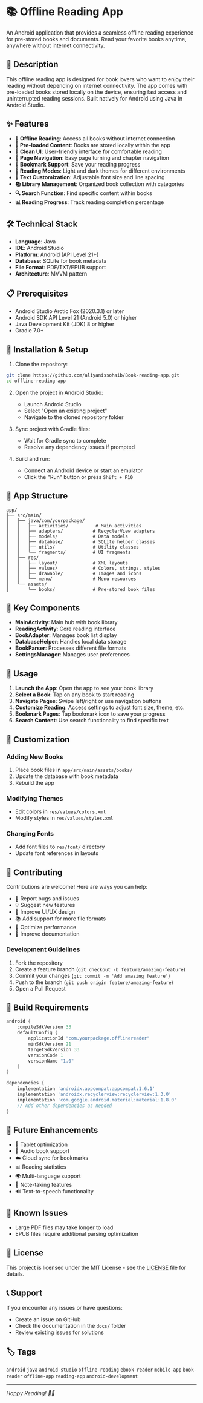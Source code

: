 # 📚 Offline Reading App

An Android application that provides a seamless offline reading experience for pre-stored books and documents. Read your favorite books anytime, anywhere without internet connectivity.

## 📖 Description

This offline reading app is designed for book lovers who want to enjoy their reading without depending on internet connectivity. The app comes with pre-loaded books stored locally on the device, ensuring fast access and uninterrupted reading sessions. Built natively for Android using Java in Android Studio.

## ✨ Features

- **📱 Offline Reading**: Access all books without internet connection
- **📖 Pre-loaded Content**: Books are stored locally within the app
- **🎨 Clean UI**: User-friendly interface for comfortable reading
- **📑 Page Navigation**: Easy page turning and chapter navigation
- **🔖 Bookmark Support**: Save your reading progress
- **🌙 Reading Modes**: Light and dark themes for different environments
- **📏 Text Customization**: Adjustable font size and line spacing
- **📚 Library Management**: Organized book collection with categories
- **🔍 Search Function**: Find specific content within books
- **📊 Reading Progress**: Track reading completion percentage

## 🛠️ Technical Stack

- **Language**: Java
- **IDE**: Android Studio
- **Platform**: Android (API Level 21+)
- **Database**: SQLite for book metadata
- **File Format**: PDF/TXT/EPUB support
- **Architecture**: MVVM pattern

## 📋 Prerequisites

- Android Studio Arctic Fox (2020.3.1) or later
- Android SDK API Level 21 (Android 5.0) or higher
- Java Development Kit (JDK) 8 or higher
- Gradle 7.0+

## 🚀 Installation & Setup

1. Clone the repository:
```bash
git clone https://github.com/aliyanissohaib/Book-reading-app.git
cd offline-reading-app
```

2. Open the project in Android Studio:
   - Launch Android Studio
   - Select "Open an existing project"
   - Navigate to the cloned repository folder

3. Sync project with Gradle files:
   - Wait for Gradle sync to complete
   - Resolve any dependency issues if prompted

4. Build and run:
   - Connect an Android device or start an emulator
   - Click the "Run" button or press `Shift + F10`

## 📱 App Structure

```
app/
├── src/main/
│   ├── java/com/yourpackage/
│   │   ├── activities/          # Main activities
│   │   ├── adapters/           # RecyclerView adapters
│   │   ├── models/             # Data models
│   │   ├── database/           # SQLite helper classes
│   │   ├── utils/              # Utility classes
│   │   └── fragments/          # UI fragments
│   ├── res/
│   │   ├── layout/             # XML layouts
│   │   ├── values/             # Colors, strings, styles
│   │   ├── drawable/           # Images and icons
│   │   └── menu/               # Menu resources
│   └── assets/
│       └── books/              # Pre-stored book files
```

## 🎯 Key Components

- **MainActivity**: Main hub with book library
- **ReadingActivity**: Core reading interface
- **BookAdapter**: Manages book list display
- **DatabaseHelper**: Handles local data storage
- **BookParser**: Processes different file formats
- **SettingsManager**: Manages user preferences

## 📖 Usage

1. **Launch the App**: Open the app to see your book library
2. **Select a Book**: Tap on any book to start reading
3. **Navigate Pages**: Swipe left/right or use navigation buttons
4. **Customize Reading**: Access settings to adjust font size, theme, etc.
5. **Bookmark Pages**: Tap bookmark icon to save your progress
6. **Search Content**: Use search functionality to find specific text

## 🎨 Customization

### Adding New Books
1. Place book files in `app/src/main/assets/books/`
2. Update the database with book metadata
3. Rebuild the app

### Modifying Themes
- Edit colors in `res/values/colors.xml`
- Modify styles in `res/values/styles.xml`

### Changing Fonts
- Add font files to `res/font/` directory
- Update font references in layouts

## 🤝 Contributing

Contributions are welcome! Here are ways you can help:

- 🐛 Report bugs and issues
- 💡 Suggest new features
- 🎨 Improve UI/UX design
- 📚 Add support for more file formats
- 🔧 Optimize performance
- 📝 Improve documentation

### Development Guidelines
1. Fork the repository
2. Create a feature branch (`git checkout -b feature/amazing-feature`)
3. Commit your changes (`git commit -m 'Add amazing feature'`)
4. Push to the branch (`git push origin feature/amazing-feature`)
5. Open a Pull Request

## 🔧 Build Requirements

```gradle
android {
    compileSdkVersion 33
    defaultConfig {
        applicationId "com.yourpackage.offlinereader"
        minSdkVersion 21
        targetSdkVersion 33
        versionCode 1
        versionName "1.0"
    }
}

dependencies {
    implementation 'androidx.appcompat:appcompat:1.6.1'
    implementation 'androidx.recyclerview:recyclerview:1.3.0'
    implementation 'com.google.android.material:material:1.8.0'
    // Add other dependencies as needed
}
```

## 🚀 Future Enhancements

- 📱 Tablet optimization
- 🎵 Audio book support
- ☁️ Cloud sync for bookmarks
- 📊 Reading statistics
- 🌍 Multi-language support
- 📝 Note-taking features
- 🔊 Text-to-speech functionality

## 🐛 Known Issues

- Large PDF files may take longer to load
- EPUB files require additional parsing optimization

## 📄 License

This project is licensed under the MIT License - see the [LICENSE](LICENSE) file for details.

## 📞 Support

If you encounter any issues or have questions:
- Create an issue on GitHub
- Check the documentation in the `docs/` folder
- Review existing issues for solutions

## 🏷️ Tags

`android` `java` `android-studio` `offline-reading` `ebook-reader` `mobile-app` `book-reader` `offline-app` `reading-app` `android-development`

---

*Happy Reading! 📖✨*
